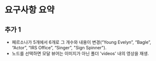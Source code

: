 # 요구사항 요약

## 추가 1
- 페르소나가 5개에서 6개로 그 개수와 내용이 변경(“Young Evelyn”, “Bagle”, “Actor”, “IRS Office”, “Singer”, "Sign Spinner").
- 노드를 선택하면 모달 뷰어는 이미지가 아닌 폴더 'videos' 내의 영상을 재생.
